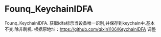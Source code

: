 # Founq_KeychainIDFA
Founq_KeychainIDFA. 获取idfa标示当设备唯一识别,并保存到keychain中.基本不变.除非刷机. 根据原地址：https://github.com/qixin1106/KeychainIDFA 调整
